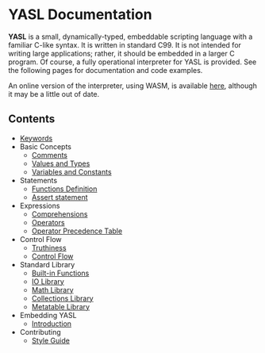 # YASL Documentation

__YASL__ is a small, dynamically-typed, embeddable scripting language with a familiar C-like syntax. It is written in standard C99. It is not intended for writing large applications; rather, it should be embedded in a larger C program. Of course, a fully operational interpreter for YASL is provided. See the following pages for documentation and code examples.

An online version of the interpreter, using WASM, is available [here](https://yasl-lang.github.io/playground/interpreter.html), although it may be a little out of date.


## Contents

* [Keywords](https://yasl-lang.github.io/docs/keywords)
* Basic Concepts
  * [Comments](https://yasl-lang.github.io/docs/basic-concepts/comments)
  * [Values and Types](https://yasl-lang.github.io/docs/basic-concepts/values-and-types)
  * [Variables and Constants](https://yasl-lang.github.io/docs/basic-concepts/variables-and-constants)
* Statements
  * [Functions Definition](https://yasl-lang.github.io/docs/statements/functions)
  * [Assert statement](https://yasl-lang.github.io/docs/statements/assert)
* Expressions
  * [Comprehensions](https://yasl-lang.github.io/docs/expressions/comprehensions)
  * [Operators](https://yasl-lang.github.io/docs/expressions/operators)
  * [Operator Precedence Table](https://yasl-lang.github.io/docs/expressions/operator-precedence-table)
* Control Flow
  * [Truthiness](https://yasl-lang.github.io/docs/control-flow/truthiness)
  * [Control Flow](https://yasl-lang.github.io/docs/control-flow/control-flow)
* Standard Library
  * [Built-in Functions](https://yasl-lang.github.io/docs/standard-library/builtin-functions)
  * [IO Library](https://yasl-lang.github.io/docs/standard-library/io-library)
  * [Math Library](https://yasl-lang.github.io/docs/standard-library/math-library)
  * [Collections Library](https://yasl-lang.github.io/docs/standard-library/collections-library)
  * [Metatable Library](https://yasl-lang.github.io/docs/standard-library/mt-library)
* Embedding YASL
  * [Introduction](https://yasl-lang.github.io/docs/c-api/introduction)
* Contributing
  * [Style Guide](https://yasl-lang.github.io/docs/contributing/style-guide)
